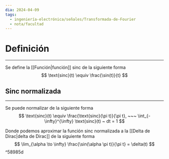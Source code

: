 ```yaml
---
dia: 2024-04-09
tags:
  - ingeniería-electrónica/señales/Transformada-de-Fourier
  - nota/facultad
---
```

# Definición
---
Se define la [[Función|función]] sinc de la siguiente forma $$ \text{sinc}(t) \equiv \frac{\sin(t)}{t} $$
## Sinc normalizada
---
Se puede normalizar de la siguiente forma $$ \text{sinc}(t) \equiv \frac{\text{sinc}(\pi t)}{\pi t}, ~~~ \int_{-\infty}^{\infty} \text{sinc}(t) ~ dt = 1 $$

Donde podemos aproximar la función sinc normalizada a la [[Delta de Dirac|delta de Dirac]] de la siguiente forma $$ \lim_{\alpha \to \infty} \frac{\sin(\alpha \pi t)}{\pi t} = \delta(t) $$ ^58985d